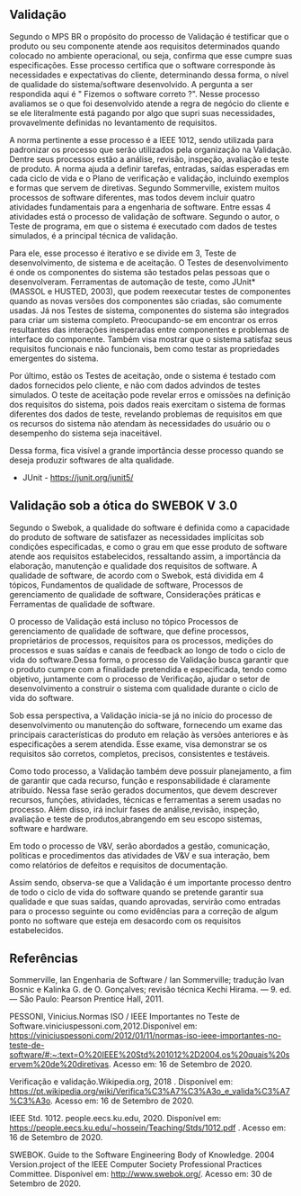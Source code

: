 ## Validação

Segundo o MPS BR o propósito do processo de Validação é testificar que o produto ou seu componente atende aos requisitos determinados quando colocado no ambiente operacional, ou seja, confirma que esse cumpre suas especificações. 
Esse processo certifica que o software corresponde às necessidades e expectativas do cliente, determinando dessa forma, o nível de qualidade do sistema/software desenvolvido. A pergunta a ser respondida aqui é " Fizemos o software correto ?". Nesse processo avaliamos se o que foi desenvolvido atende a regra de negócio do cliente e se ele literalmente está pagando por algo que supri suas necessidades, provavelmente definidas no levantamento de requisitos.

A norma pertinente a esse processo é a IEEE 1012, sendo utilizada para padronizar os processo que serão utilizados pela organização na Validação. Dentre seus processos estão a análise, revisão, inspeção, avaliação e teste de produto. A norma ajuda a definir tarefas, entradas, saídas esperadas em cada ciclo de vida e o Plano de verificação e validação, incluindo exemplos e formas que servem de diretivas.
Segundo Sommerville, existem muitos processos de software diferentes, mas todos devem incluir quatro atividades fundamentais para a engenharia de software. Entre essas 4 atividades está o processo de validação de software. Segundo o autor, o Teste de programa, em que o sistema é executado com dados de testes simulados, é a principal técnica de validação. 

Para ele, esse processo é iterativo e se divide em 3, Teste de desenvolvimento, de sistema e de aceitação.
O Testes de desenvolvimento é onde os componentes do sistema são testados pelas pessoas que o desenvolveram. Ferramentas de automação de teste, como JUnit* (MASSOL e HUSTED, 2003), que podem reexecutar testes de componentes quando as novas versões dos componentes são criadas, são comumente usadas.
Já nos Testes de sistema, componentes do sistema são integrados para criar um sistema completo. Preocupando-se em encontrar os erros resultantes das interações inesperadas entre componentes e problemas de interface do componente. Também visa mostrar que o sistema satisfaz seus requisitos funcionais e não funcionais, bem como testar as propriedades emergentes do sistema.

Por último, estão os Testes de aceitação, onde o sistema é testado com dados fornecidos pelo cliente, e não com dados advindos de testes simulados.
O teste de aceitação pode revelar erros e omissões na definição dos requisitos do sistema, pois dados reais exercitam o sistema de formas diferentes dos dados de teste, revelando problemas de requisitos em que os recursos do sistema não atendam às necessidades do usuário ou o desempenho do sistema seja inaceitável.

Dessa forma, fica visível a grande importância desse processo quando se deseja produzir softwares de alta qualidade.

* JUnit - https://junit.org/junit5/

## Validação sob a ótica do SWEBOK V 3.0

Segundo o Swebok, a qualidade do software é definida como a capacidade do produto de software de satisfazer as necessidades implícitas sob condições especificadas, e como o grau em que esse produto de software atende aos requisitos estabelecidos, ressaltando assim, a importância da elaboração, manutenção e qualidade dos requisitos de software.
A qualidade de software, de acordo com o Swebok, está dividida em 4 tópicos, Fundamentos de qualidade de software, Processos de gerenciamento de qualidade de software, Considerações práticas e  Ferramentas de qualidade de software.

O processo de Validação está incluso no tópico Processos de gerenciamento de qualidade de software, que define processos, proprietários de processos, requisitos para os processos, medições do processos e suas saídas e canais de feedback ao longo de todo o ciclo de vida do software.Dessa forma, o processo de Validação busca garantir que o produto cumpre com a finalidade pretendida e especificada, tendo como objetivo, juntamente com o processo de Verificação, ajudar o setor de desenvolvimento a construir o sistema com qualidade durante o ciclo de vida do software.

Sob essa perspectiva, a Validação inicia-se já no início do processo de desenvolvimento ou manutenção do software, fornecendo um exame das principais características do produto em relação às  versões anteriores e às especificações a serem atendida. Esse exame, visa demonstrar se os requisitos são corretos, completos, precisos, consistentes e testáveis.

Como todo processo, a Validação também deve possuir planejamento, a fim de garantir que cada recurso, função e responsabilidade é claramente atribuído. Nessa fase serão gerados documentos, que devem descrever recursos, funções, atividades, técnicas e ferramentas a serem usadas no processo. Além disso,  irá incluir fases de análise,revisão, inspeção, avaliação e teste de produtos,abrangendo em seu escopo sistemas, software e hardware.

Em todo o processo de V&V, serão abordados a gestão, comunicação, políticas e procedimentos das atividades de V&V e sua interação, bem como relatórios de defeitos e requisitos de documentação.

Assim sendo, observa-se que a Validação é um importante processo dentro de todo o ciclo de vida do software quando se pretende garantir sua qualidade e que suas saídas, quando aprovadas,  servirão como entradas para o processo seguinte ou como evidências para a correção de algum ponto no software que esteja em desacordo com os requisitos estabelecidos.


## Referências

Sommerville, Ian Engenharia de Software / Ian Sommerville; tradução Ivan Bosnic e Kalinka G. de O. Gonçalves; revisão técnica Kechi Hirama. — 9. ed. — São Paulo: Pearson Prentice Hall, 2011.

PESSONI, Vinicius.Normas ISO / IEEE Importantes no Teste de Software.viniciuspessoni.com,2012.Disponível em: https://viniciuspessoni.com/2012/01/11/normas-iso-ieee-importantes-no-teste-de-software/#:~:text=O%20IEEE%20Std%201012%2D2004,os%20quais%20servem%20de%20diretivas. Acesso em: 16 de Setembro de 2020.

Verificação e validação.Wikipedia.org, 2018 . Disponível em: https://pt.wikipedia.org/wiki/Verifica%C3%A7%C3%A3o_e_valida%C3%A7%C3%A3o. Acesso em: 16 de Setembro de 2020.

IEEE Std. 1012. people.eecs.ku.edu, 2020. Disponível em: https://people.eecs.ku.edu/~hossein/Teaching/Stds/1012.pdf . Acesso em: 16 de Setembro de 2020.

SWEBOK. Guide to the Software Engineering Body of Knowledge. 2004 Version.project of the IEEE Computer Society Professional Practices Committee. Disponível em: <http://www.swebok.org/>. Acesso em: 30 de Setembro de 2020.


